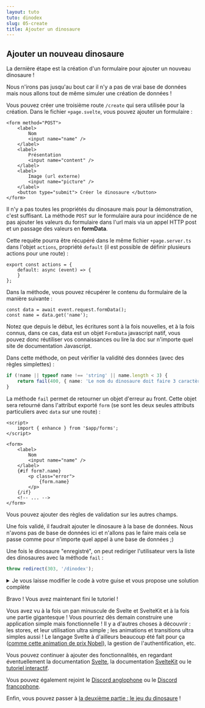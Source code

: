 ```yaml
---
layout: tuto
tuto: dinodex
slug: 05-create
title: Ajouter un dinosaure
---
```


<script>
  import CodeCreation from './CodeCreation.md';
</script>

## Ajouter un nouveau dinosaure

La dernière étape est la création d'un formulaire pour ajouter un nouveau dinosaure !

Nous n'irons pas jusqu'au bout car il n'y a pas de vrai base de données mais nous allons tout de même simuler une création de données !

Vous pouvez créer une troisième route `/create` qui sera utilisée pour la création. Dans le fichier `+page.svelte`, vous pouvez ajouter un formulaire :

```svelte
<form method="POST">
	<label>
		Nom
		<input name="name" />
	</label>
	<label>
		Présentation
		<input name="content" />
	</label>
	<label>
		Image (url externe)
		<input name="picture" />
	</label>
	<button type="submit"> Créer le dinosaure </button>
</form>
```

Il n'y a pas toutes les propriétés du dinosaure mais pour la démonstration, c'est suffisant. La méthode `POST` sur le formulaire aura pour incidénce de ne pas ajouter les valeurs du formulaire dans l'url mais via un appel HTTP post et un passage des valeurs en **formData**.

Cette requête pourra être récupéré dans le même fichier `+page.server.ts` dans l'objet `actions`, propriété `default` (il est possible de définir plusieurs actions pour une route) :

```svelte
export const actions = {
	default: async (event) => {
	}
};
```

Dans la méthode, vous pouvez récupérer le contenu du formulaire de la manière suivante :

```
const data = await event.request.formData();
const name = data.get('name');
```

Notez que depuis le début, les écritures sont à la fois nouvelles, et à la fois connus, dans ce cas, data est un objet `FormData` javascript natif, vous pouvez donc réutiliser vos connaissances ou lire la doc sur n'importe quel site de documentation Javascript.

Dans cette méthode, on peut vérifier la validité des données (avec des règles simplettes) :

```typescript
if (!name || typeof name !== 'string' || name.length < 3) {
	return fail(400, { name: 'Le nom du dinosaure doit faire 3 caractères au minimum.' });
}
```

La méthode `fail` permet de retourner un objet d'erreur au front. Cette objet sera retourné dans l'attribut exporté `form` (se sont les deux seules attributs particuliers avec `data` sur une route) :

```svelte
<script>
	import { enhance } from '$app/forms';
</script>

<form>
	<label>
		Nom
		<input name="name" />
	</label>
	{#if form?.name}
		<p class="error">
			{form.name}
		</p>
	{/if}
	<!-- ... -->
</form>
```

Vous pouvez ajouter des règles de validation sur les autres champs.

Une fois validé, il faudrait ajouter le dinosaure à la base de données. Nous n'avons pas de base de données ici et n'allons pas le faire mais cela se passe comme pour n'importe quel appel à une base de données ;)

Une fois le dinosaure "enregistré", on peut rediriger l'utilisateur vers la liste des dinosaures avec la méthode `fail` :

```typescript
throw redirect(303, '/dinodex');
```

<details>
  <summary>Je vous laisse modifier le code à votre guise et vous propose une solution complète</summary>
  <CodeCreation/>
</details>

Bravo ! Vous avez maintenant fini le tutoriel !

Vous avez vu à la fois un pan minuscule de Svelte et SvelteKit et à la fois une partie gigantesque ! Vous pourriez dès demain construire une application simple mais fonctionnelle ! Il y a d'autres choses à découvrir : les stores, et leur utilisation ultra simple ; les animations et transitions ultra simples aussi ! Le langage Svelte à d'ailleurs beaucoup été fait pour ça ([comme cette animation de prix Nobel](https://www.spiegel.de/wissenschaft/zirkel-der-genies-a-90c50289-30ac-4a4b-bc49-348676ce6687)), la gestion de l'authentification, etc.

Vous pouvez continuer à ajouter des fonctionnalités, en regardant éventuellement la documentation [Svelte](https://svelte.dev/docs), la documentation [SvelteKit](https://kit.svelte.dev/docs/introduction) ou le [tutoriel interactif](https://learn.svelte.dev/tutorial/introducing-sveltekit).

Vous pouvez également rejoint le [Discord anglophone](https://svelte.dev/chat) ou le [Discord francophone](https://discord.gg/bk2PE5Qs6).

Enfin, vous pouvez passer à [la deuxième partie : le jeu du dinosaure](/tuto/dino-game/00-introduction) !
